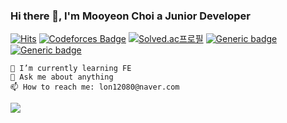 ### Hi there 👋, I'm Mooyeon Choi a Junior Developer
[![Hits](https://hits.seeyoufarm.com/api/count/incr/badge.svg?url=https%3A%2F%2Fgithub.com%2Fmooyeon-choi&count_bg=%2379C83D&title_bg=%23555555&icon=iconify.svg&icon_color=%23E7E7E7&title=hits&edge_flat=false)](https://hits.seeyoufarm.com)
[![Codeforces Badge](https://cp-logo.vercel.app/codeforces/mooyeon)](https://codeforces.com/profile/mooyeon) [![Solved.ac프로필](http://mazassumnida.wtf/api/mini/generate_badge?boj=memoria22)](https://solved.ac/memoria22)
[![Generic badge](https://img.shields.io/badge/Blog-Main-green.svg)](https://mooyeon.com/)
[![Generic badge](https://img.shields.io/badge/Blog-tistory-yellow.svg)](https://moo-choi.tistory.com/)
```
🌱 I’m currently learning FE
💬 Ask me about anything
📫 How to reach me: lon12080@naver.com
```
<img src="https://github-readme-stats.vercel.app/api?username=mooyeon-choi&show_icons=true&count_private=true" align="left">
